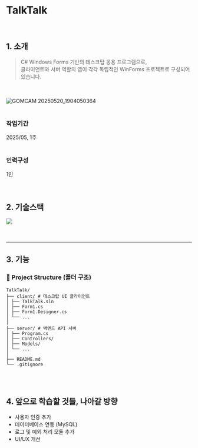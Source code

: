 # TalkTalk
<br />

## 1. 소개
> C# Windows Forms 기반의 데스크탑 응용 프로그램으로, <br />
> 클라이언트와 서버 역할의 앱이 각각 독립적인 WinForms 프로젝트로 구성되어 있습니다.

<br /> <br />
![GOMCAM 20250520_1904050364](https://github.com/user-attachments/assets/aa41cee6-4d84-46b6-8b7e-49009b8b3025)
<br /> <br />

### 작업기간
2025/05, 1주
<br /><br />

### 인력구성
1인
<br /><br /><br />

## 2. 기술스택

<img src ="https://img.shields.io/badge/C_sharp-003545.svg?&style=for-the-badge&logo=Csharp&logoColor=brown"/>  <br /><br /> <br />

---

## 3. 기능
### 📂 Project Structure (폴더 구조)
```
TalkTalk/
├── client/ # 데스크탑 UI 클라이언트
│ ├── TalkTalk.sln
│ ├── Form1.cs
│ ├── Form1.Designer.cs
│ └── ...
│
├── server/ # 백엔드 API 서버
│ ├── Program.cs
│ ├── Controllers/
│ ├── Models/
│ └── ...
│
├── README.md
└── .gitignore

```
<br /><br />

## 4. 앞으로 학습할 것들, 나아갈 방향
- 사용자 인증 추가
- 데이터베이스 연동 (MySQL)
- 로그 및 예외 처리 모듈 추가
- UI/UX 개선
  
<br /><br /> <br /> 
